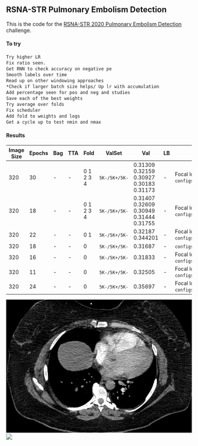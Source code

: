 ## RSNA-STR Pulmonary Embolism Detection

This is the code for the [RSNA-STR 2020 Pulmonary Embolism Detection](https://www.kaggle.com/c/rsna-str-pulmonary-embolism-detection) challenge.

#### To try
    Try higher LR
    Fix ratio seen. 
    Get RNN to check accuracy on negative pe
    Smooth labels over time
    Read up on other windowing approaches
    *Check if larger batch size helps/ Up lr with accumulation
    Add percentage seen for pos and neg and studies
    Save each of the best weights
    Try average over folds
    Fix scheduler
    Add fold to weights and logs
    Get a cycle up to test nmin and nmax

#### Results
|Image Size|Epochs|Bag|TTA |Fold|ValSet|Val|LB|Config & comments                       |
|----------|------|---|----|----|--------|------|--------|-------------------------|
|320|30|-|-|0 1 2 3 4|`5K-/5K+/5K-`|0.31309 0.32159 0.30927 0.30183 0.31173|-| Focal loss `configs/_lr2308/effnetb5_lr1e4_binary_focal_pe0.25.json`|
|320|18|-|-|0 1 2 3 4|`5K-/5K+/5K-`|0.31407 0.32609 0.30949 0.31444 0.31755|-| Focal loss `configs/_lr2308/rnxt101_lr1e4_binary_focal_pe0.25.json`|
|320|22|-|-|0 1|`5K-/5K+/5K-`|0.32187 0.344201|-| Focal loss `configs/_lr2308/densenet169_lr1e4_binary_focal_pe0.25.json`|
|320|18|-|-|0|`5K-/5K+/5K-`|0.31687|-|`configs/_lr2308/rnxt101_lr1e4_binary.json` & Light aug|
|320|16|-|-|0|`5K-/5K+/5K-`|0.31833|-| Focal loss `configs/_lr2308/densenet201_lr1e4_binary_focal_pe0.25.json`|
|320|11|-|-|0|`5K-/5K+/5K-`|0.32505|-| Focal loss `configs/_lr2308/se101_lr1e4_binary_focal_pe0.25.json`|
|320|24|-|-|0|`5K-/5K+/5K-`|0.35697|-| Focal loss `configs/_lr2308/mixnet_xl_lr1e4_binary_focal_pe0.25.json`|


![](figs/competition.png?raw=true "Optional Title")  
![](figs/scan.png) 
